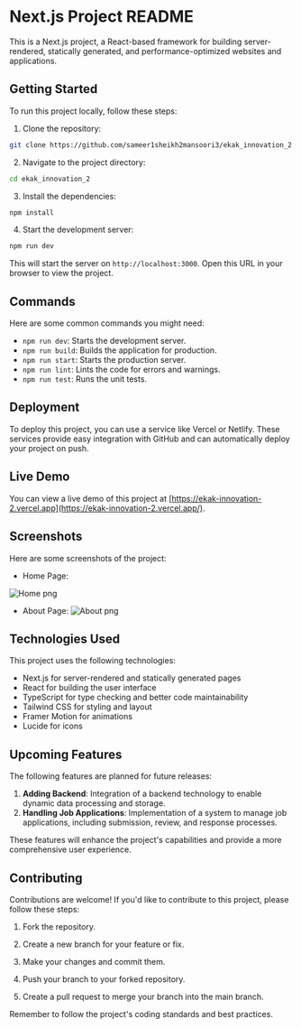 # Next.js Project README

This is a Next.js project, a React-based framework for building server-rendered, statically generated, and performance-optimized websites and applications.

## Getting Started

To run this project locally, follow these steps:

1. Clone the repository:
```bash
git clone https://github.com/sameer1sheikh2mansoori3/ekak_innovation_2
```
2. Navigate to the project directory:
```bash
cd ekak_innovation_2
```
3. Install the dependencies:
```bash
npm install
```
4. Start the development server:
```bash
npm run dev
```
This will start the server on `http://localhost:3000`. Open this URL in your browser to view the project.


## Commands

Here are some common commands you might need:

* `npm run dev`: Starts the development server.
* `npm run build`: Builds the application for production.
* `npm run start`: Starts the production server.
* `npm run lint`: Lints the code for errors and warnings.
* `npm run test`: Runs the unit tests.

## Deployment

To deploy this project, you can use a service like Vercel or Netlify. These services provide easy integration with GitHub and can automatically deploy your project on push.

## Live Demo

You can view a live demo of this project at [https://ekak-innovation-2.vercel.app](https://ekak-innovation-2.vercel.app/).

## Screenshots

Here are some screenshots of the project:

* Home Page:

![Home png](https://github.com/user-attachments/assets/834bfe8b-aeca-4eb6-a9cd-70f36908ab62)
* About Page:
![About png](https://github.com/user-attachments/assets/8cd6a58b-50a1-4ec9-a1e5-add8e0343b56)




## Technologies Used

This project uses the following technologies:

* Next.js for server-rendered and statically generated pages
* React for building the user interface
* TypeScript for type checking and better code maintainability
* Tailwind CSS for styling and layout
* Framer Motion for animations
* Lucide for icons
## Upcoming Features

The following features are planned for future releases:

1. **Adding Backend**: Integration of a backend technology to enable dynamic data processing and storage.
2. **Handling Job Applications**: Implementation of a system to manage job applications, including submission, review, and response processes.

These features will enhance the project's capabilities and provide a more comprehensive user experience.

## Contributing

Contributions are welcome! If you'd like to contribute to this project, please follow these steps:

1. Fork the repository.
2. Create a new branch for your feature or fix.

3. Make your changes and commit them.
4. Push your branch to your forked repository.
5. Create a pull request to merge your branch into the main branch.

Remember to follow the project's coding standards and best practices.


